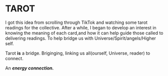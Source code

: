 # TAROT

I got this idea from scrolling through TikTok and watching some tarot readings for the collective. After a while, I began to develop an interest in knowing the meaning of each card,and how it can help guide those called to delivering readings. To help bridge us with Universe/Spirit/angels/Higher self. 

Tarot **is** a bridge. Briginging, linking us all(ourself, Universe, reader) to connect.

An **_energy connection._**

